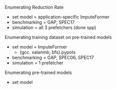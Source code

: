 Enumerating Reduction Rate
- set model = application-specific ImputeFormer
- benchmarking = GAP, SPEC17
- simulation = all 3 prefetchers (done  spp)

Enumerating training dataset on pre-trained models
- set model = ImputeFormer
	- {gcc. xalanmb, bfs}.pypots
- benchmarking = GAP, SPEC06, SPEC17
- simulation = 1 prefetcher


Enumerating pre-trained models
- set model
<!--stackedit_data:
eyJoaXN0b3J5IjpbNDQ1NDkwMTc4LC00MTcxNDkwMiw4OTEwMz
Q1OCw0NDA5MDU2MTldfQ==
-->